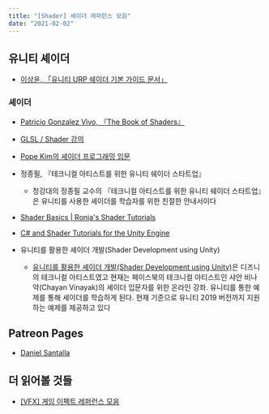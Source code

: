 ```yaml
---
title: "[Shader] 셰이더 레퍼런스 모음"
date: "2021-02-02"
---
```


## 유니티 셰이더

- [이상윤, 「유니티 URP 쉐이더 기본 가이드 문서」](https://docs.google.com/document/d/1UX0319CXa29fCFAgg0qa5vnH-U6875jt0KLKUk5mke8/edit)

### 셰이더

- [Patricio Gonzalez Vivo, 『The Book of Shaders』](https://thebookofshaders.com/?lan=kr)

- [GLSL / Shader 강의](https://www.opentutorials.org/module/3659)

- [Pope Kim의 셰이더 프로그래밍 입문](https://sungkukpark.github.io/shader_programming_intro_1/)

- 정종필, 『테크니컬 아티스트를 위한 유니티 쉐이더 스타트업』
  - 청강대의 정종필 교수의 『테크니컬 아티스트를 위한 유니티 쉐이더 스타트업』은 유니티를 사용한 셰이더를 학습자를 위한 친절한 안내서이다

- [Shader Basics | Ronja's Shader Tutorials](https://www.ronja-tutorials.com/basics.html)

- [C# and Shader Tutorials for the Unity Engine](https://catlikecoding.com/unity/tutorials/)

- 유니티를 활용한 셰이더 개발(Shader Development using Unity)
  - <a href="https://shaderdev.com/" target="_blank">유니티를 활용한 셰이더 개발(Shader Development using Unity)</a>은 디즈니의 테크니컬 아티스트였고 현재는 페이스북의 테크니컬 아티스트인 샤안 비나약(Chayan Vinayak)의 셰이더 입문자를 위한 온라인 강좌. 유니티를 통한 예제를 통해 셰이더를 학습하게 된다. 현재 기준으로 유니티 2019 버전까지 지원하는 예제를 제공하고 있다

## Patreon Pages

- [Daniel Santalla](https://www.patreon.com/danielsantalla)

## 더 읽어볼 것들

- [[VFX] 게임 이펙트 레퍼런스 모음](https://sungkukpark.github.io/vfx_game_effect_references/)
